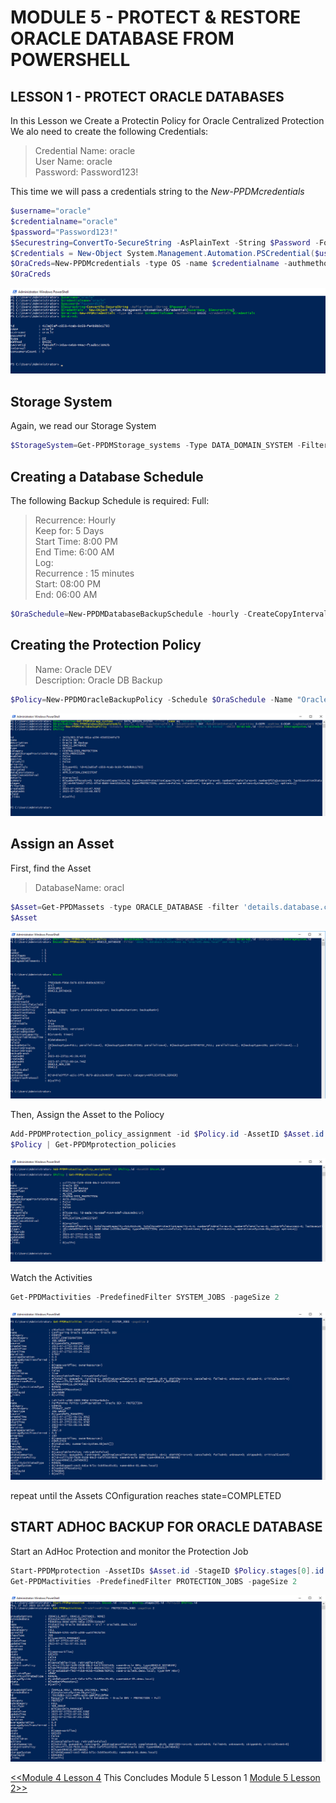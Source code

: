 # MODULE 5 - PROTECT & RESTORE ORACLE DATABASE FROM POWERSHELL

## LESSON 1 - PROTECT ORACLE DATABASES

In this Lesson we Create a Protectin Policy for Oracle Centralized Protection
We alo need to create the following Credentials:

>Credential Name: oracle  
>User Name: oracle  
>Password: Password123!  

This time we will pass a credentials string to the *New-PPDMcredentials*

```Powershell
$username="oracle"
$credentialname="oracle"
$password="Password123!"
$Securestring=ConvertTo-SecureString -AsPlainText -String $Password -Force
$Credentials = New-Object System.Management.Automation.PSCredential($username, $Securestring)
$OraCreds=New-PPDMcredentials -type OS -name $credentialname -authmethod BASIC -credentials $Credentials
$OraCreds
```

![Alt text](image-67.png)

## Storage System

Again, we read our Storage System

```Powershell
$StorageSystem=Get-PPDMStorage_systems -Type DATA_DOMAIN_SYSTEM -Filter {name eq "ddve-01.demo.local"}
```

## Creating a Database Schedule

The following Backup Schedule is required:
Full:  
>Recurrence: Hourly  
>Keep for: 5 Days  
>Start Time: 8:00 PM  
>End Time: 6:00 AM  
Log:  
>Recurrence : 15 minutes  
>Start: 08:00 PM  
>End: 06:00 AM  

```Powershell
$OraSchedule=New-PPDMDatabaseBackupSchedule -hourly -CreateCopyIntervalHrs 1 -RetentionUnit DAY -RetentionInterval 5 -starttime 8:00PM -endtime 6:00AM -LogBackupUnit MINUTELY -LogBackupInterval 15
```

## Creating the Protection Policy

>Name:  Oracle DEV  
>Description: Oracle DB Backup  

```Powershell
$Policy=New-PPDMOracleBackupPolicy -Schedule $OraSchedule -Name "Oracle DEV" -Description "Oracle DB Backup" -dbCID $OraCreds.id -StorageSystemID $StorageSystem.id
```

![Alt text](image-68.png)

## Assign an Asset
First, find the Asset

>DatabaseName: oracl

```Powershell
$Asset=Get-PPDMassets -type ORACLE_DATABASE -filter 'details.database.clusterName eq "oracle01.demo.local" and name eq "orcl"'
$Asset
```
![Alt text](image-73.png)

Then, Assign the Asset to the Poliocy

```Powershell
Add-PPDMProtection_policy_assignment -id $Policy.id -AssetID $Asset.id
$Policy | Get-PPDMprotection_policies
```

![Alt text](image-74.png)

Watch the Activities

```Powershell
Get-PPDMactivities -PredefinedFilter SYSTEM_JOBS -pageSize 2
```

![Alt text](image-75.png)

repeat until the Assets COnfiguration reaches state=COMPLETED 

## START ADHOC BACKUP FOR ORACLE DATABASE

Start an AdHoc Protection and monitor the Protection Job

```Powershell
Start-PPDMprotection -AssetIDs $Asset.id -StageID $Policy.stages[0].id -PolicyID $Policy.id
Get-PPDMactivities -PredefinedFilter PROTECTION_JOBS -pageSize 2
```

![Alt text](image-76.png)

[<<Module 4 Lesson 4](./Module_4_4.md) This Concludes Module 5 Lesson 1 [Module 5 Lesson 2>>](./Module_5_2.md)
